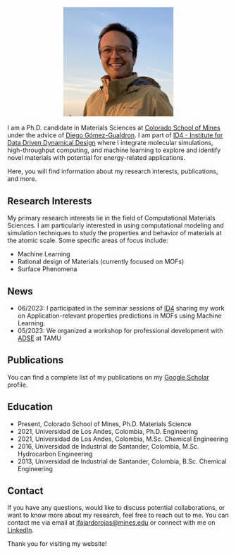 <div style="text-align: center;">
  <img src="Fernando_Fajardo-Rojas.png" alt="Your Name" width="250">
</div>


I am a Ph.D. candidate in Materials Sciences at [Colorado School of Mines](https://www.mines.edu/) under the advice of [Diego Gómez-Gualdron](https://chemeng.mines.edu/project/gomez-gualdron-diego/). I am part of [ID4 - Institute for Data Driven Dynamical Design](https://www.mines.edu/id4/) where I integrate molecular simulations, high-throughput computing, and machine learning to explore and identify novel materials with potential for energy-related applications.

Here, you will find information about my research interests, publications, and more.

## Research Interests

My primary research interests lie in the field of Computational Materials Sciences. I am particularly interested in using computational modeling and simulation techniques to study the properties and behavior of materials at the atomic scale. Some specific areas of focus include:

- Machine Learning
- Rational design of Materials (currently focused on MOFs)
- Surface Phenomena 

## News 

- 06/2023: I participated in the seminar sessions of [ID4](https://www.mines.edu/id4/) sharing my work on Application-relevant properties predictions in MOFs using Machine Learning.
- 05/2023: We organized a workshop for professional development with [ADSE](https://www.allianceinscience.org/) at TAMU

## Publications

You can find a complete list of my publications on my [Google Scholar](https://scholar.google.com/citations?user=FpanAPQAAAAJ&hl=en) profile.

## Education

- Present, Colorado School of Mines, Ph.D. Materials Science
- 2021, Universidad de Los Andes, Colombia, Ph.D. Engineering
- 2021, Universidad de Los Andes, Colombia, M.Sc. Chemical Engineering
- 2016, Universidad de Industrial de Santander, Colombia, M.Sc. Hydrocarbon Engineering
- 2013, Universidad de Industrial de Santander, Colombia, B.Sc. Chemical Engineering

## Contact

If you have any questions, would like to discuss potential collaborations, or want to know more about my research, feel free to reach out to me. You can contact me via email at [jfajardorojas@mines.edu](mailto:jfajardorojas@mines.edu) or connect with me on [LinkedIn](https://www.linkedin.com/in/jair-fernando-fajardo-rojas-7a791078/).

Thank you for visiting my website!
